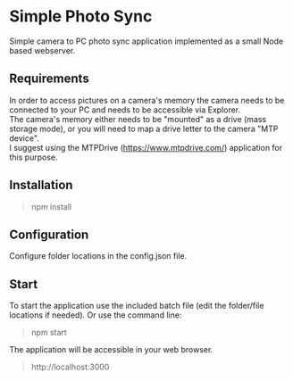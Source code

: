 # Simple Photo Sync
 Simple camera to PC photo sync application implemented as a small Node based webserver.
 ## Requirements
 In order to access pictures on a camera's memory the camera needs to be connected to your PC and needs to be accessible via Explorer.  
 The camera's memory either needs to be "mounted" as a drive (mass storage mode), or you will need to map a drive letter to the camera "MTP device".  
 I suggest using the MTPDrive (https://www.mtpdrive.com/) application for this purpose.
 ## Installation
 > npm install
 ## Configuration
 Configure folder locations in the config.json file.
 ## Start
 To start the application use the included batch file (edit the folder/file locations if needed).
 Or use the command line:  
 > npm start  
 
 The application will be accessible in your web browser.  
 > http://localhost:3000
 
 

